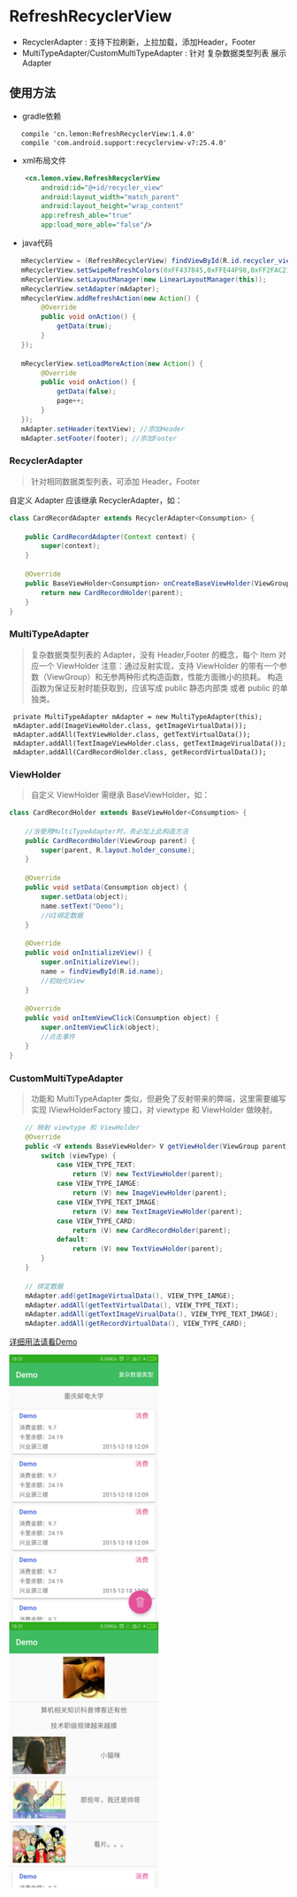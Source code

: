 # RefreshRecyclerView

- RecyclerAdapter : 支持下拉刷新，上拉加载，添加Header，Footer
- MultiTypeAdapter/CustomMultiTypeAdapter : 针对 复杂数据类型列表 展示Adapter 
        
## 使用方法

- gradle依赖

```
   compile 'cn.lemon:RefreshRecyclerView:1.4.0'
   compile 'com.android.support:recyclerview-v7:25.4.0'
```

- xml布局文件

```xml
    <cn.lemon.view.RefreshRecyclerView
        android:id="@+id/recycler_view"
        android:layout_width="match_parent"
        android:layout_height="wrap_content"
        app:refresh_able="true"
        app:load_more_able="false"/>
```
         
- java代码

```java
   mRecyclerView = (RefreshRecyclerView) findViewById(R.id.recycler_view);
   mRecyclerView.setSwipeRefreshColors(0xFF437845,0xFFE44F98,0xFF2FAC21);
   mRecyclerView.setLayoutManager(new LinearLayoutManager(this));
   mRecyclerView.setAdapter(mAdapter);
   mRecyclerView.addRefreshAction(new Action() {
        @Override
        public void onAction() {
            getData(true);
        }
   });

   mRecyclerView.setLoadMoreAction(new Action() {
        @Override
        public void onAction() {
            getData(false);
            page++;
        }
   });
   mAdapter.setHeader(textView); //添加Header
   mAdapter.setFooter(footer); //添加Footer
```
                
### RecyclerAdapter

> 针对相同数据类型列表，可添加 Header，Footer

自定义 Adapter 应该继承 RecyclerAdapter<T>，如：

```java
class CardRecordAdapter extends RecyclerAdapter<Consumption> {

    public CardRecordAdapter(Context context) {
        super(context);
    }

    @Override
    public BaseViewHolder<Consumption> onCreateBaseViewHolder(ViewGroup parent, int viewType) {
        return new CardRecordHolder(parent);
    }
}
```

### MultiTypeAdapter

> 复杂数据类型列表的 Adapter，没有 Header,Footer 的概念，每个 Item 对应一个 ViewHolder
> 注意：通过反射实现，支持 ViewHolder 的带有一个参数（ViewGroup）和无参两种形式构造函数，性能方面微小的损耗。
> 构造函数为保证反射时能获取到，应该写成 public 静态内部类 或者 public 的单独类。

```
 private MultiTypeAdapter mAdapter = new MultiTypeAdapter(this);
 mAdapter.add(ImageViewHolder.class, getImageVirtualData());
 mAdapter.addAll(TextViewHolder.class, getTextVirtualData());
 mAdapter.addAll(TextImageViewHolder.class, getTextImageVirualData());
 mAdapter.addAll(CardRecordHolder.class, getRecordVirtualData());
```

### ViewHolder

> 自定义 ViewHolder 需继承 BaseViewHolder<T>，如：

 ```java
 class CardRecordHolder extends BaseViewHolder<Consumption> {

     //当使用MultiTypeAdapter时，务必加上此构造方法
     public CardRecordHolder(ViewGroup parent) {
         super(parent, R.layout.holder_consume);
     }

     @Override
     public void setData(Consumption object) {
         super.setData(object);
         name.setText("Demo");
         //UI绑定数据
     }

     @Override
     public void onInitializeView() {
         super.onInitializeView();
         name = findViewById(R.id.name);
         //初始化View
     }

     @Override
     public void onItemViewClick(Consumption object) {
         super.onItemViewClick(object);
         //点击事件
     }
 }
 ```

### CustomMultiTypeAdapter

> 功能和 MultiTypeAdapter 类似，但避免了反射带来的弊端，这里需要编写实现 IViewHolderFactory 接口，对 viewtype 和 ViewHolder 做映射。 

```java
    // 映射 viewtype 和 ViewHolder
    @Override
    public <V extends BaseViewHolder> V getViewHolder(ViewGroup parent, int viewType) {
        switch (viewType) {
            case VIEW_TYPE_TEXT:
                return (V) new TextViewHolder(parent);
            case VIEW_TYPE_IAMGE:
                return (V) new ImageViewHolder(parent);
            case VIEW_TYPE_TEXT_IMAGE:
                return (V) new TextImageViewHolder(parent);
            case VIEW_TYPE_CARD:
                return (V) new CardRecordHolder(parent);
            default:
                return (V) new TextViewHolder(parent);
        }
    }
    
    // 绑定数据
    mAdapter.add(getImageVirtualData(), VIEW_TYPE_IAMGE);
    mAdapter.addAll(getTextVirtualData(), VIEW_TYPE_TEXT);
    mAdapter.addAll(getTextImageVirualData(), VIEW_TYPE_TEXT_IMAGE);
    mAdapter.addAll(getRecordVirtualData(), VIEW_TYPE_CARD);
```

[详细用法请看Demo](https://github.com/llxdaxia/RecyclerView/tree/master/demo)

<img src="screenshot/RecyclerAdapter.png" width="270" height="480"/>
<img src="screenshot/MultiTypeAdapter.png" width="270" height="480"/>
